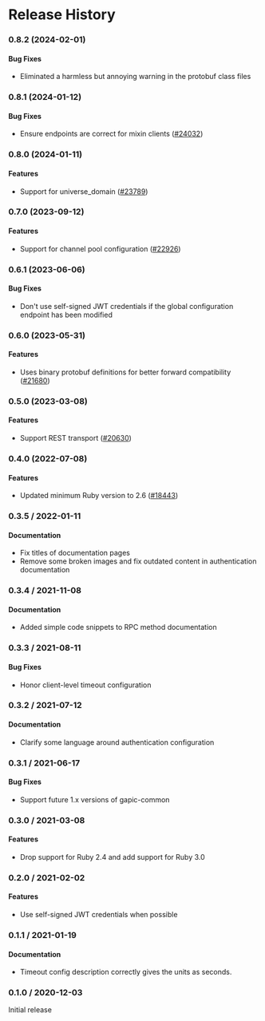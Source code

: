 # Release History

### 0.8.2 (2024-02-01)

#### Bug Fixes

* Eliminated a harmless but annoying warning in the protobuf class files 

### 0.8.1 (2024-01-12)

#### Bug Fixes

* Ensure endpoints are correct for mixin clients ([#24032](https://github.com/googleapis/google-cloud-ruby/issues/24032)) 

### 0.8.0 (2024-01-11)

#### Features

* Support for universe_domain ([#23789](https://github.com/googleapis/google-cloud-ruby/issues/23789)) 

### 0.7.0 (2023-09-12)

#### Features

* Support for channel pool configuration ([#22926](https://github.com/googleapis/google-cloud-ruby/issues/22926)) 

### 0.6.1 (2023-06-06)

#### Bug Fixes

* Don't use self-signed JWT credentials if the global configuration endpoint has been modified 

### 0.6.0 (2023-05-31)

#### Features

* Uses binary protobuf definitions for better forward compatibility ([#21680](https://github.com/googleapis/google-cloud-ruby/issues/21680)) 

### 0.5.0 (2023-03-08)

#### Features

* Support REST transport ([#20630](https://github.com/googleapis/google-cloud-ruby/issues/20630)) 

### 0.4.0 (2022-07-08)

#### Features

* Updated minimum Ruby version to 2.6 ([#18443](https://github.com/googleapis/google-cloud-ruby/issues/18443)) 

### 0.3.5 / 2022-01-11

#### Documentation

* Fix titles of documentation pages
* Remove some broken images and fix outdated content in authentication documentation

### 0.3.4 / 2021-11-08

#### Documentation

* Added simple code snippets to RPC method documentation

### 0.3.3 / 2021-08-11

#### Bug Fixes

* Honor client-level timeout configuration

### 0.3.2 / 2021-07-12

#### Documentation

* Clarify some language around authentication configuration

### 0.3.1 / 2021-06-17

#### Bug Fixes

* Support future 1.x versions of gapic-common

### 0.3.0 / 2021-03-08

#### Features

* Drop support for Ruby 2.4 and add support for Ruby 3.0

### 0.2.0 / 2021-02-02

#### Features

* Use self-signed JWT credentials when possible

### 0.1.1 / 2021-01-19

#### Documentation

* Timeout config description correctly gives the units as seconds.

### 0.1.0 / 2020-12-03

Initial release

